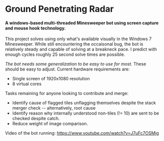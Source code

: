  # Ground Penetrating Radar
 #### A windows-based multi-threaded Minesweeper bot using screen capture and mouse hook technology.

This project solves using only what's available visually in the Windows 7 Minesweeper. While still encountering the occaisonal bug, the bot is relatively steady and capable of solving at a breakneck pace. I predict with enough cycles roughly 25 second solve times are possible.

*The bot needs some generalization to be easy to use for most.* These should be easy to adjust. Current hardware requirements are:
- Single screen of 1920x1080 resolution
- 8 virtual cores

Tasks remaining for anyone looking to contribute and merge:
- Identify cause of flagged tiles unflagging themselves despite the stack merger check
-- alternatively, root cause
- Identify reason why internally understood non-tiles (!= 10) are sent to be checked despite catch.
- Reduce weight of image comparison.

Video of the bot running: https://www.youtube.com/watch?v=J7uFc7OSMig
